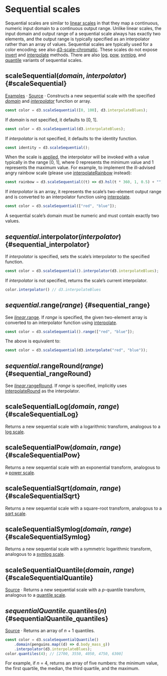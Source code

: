 # Sequential scales

Sequential scales are similar to [linear scales](./linear.md) in that they map a continuous, numeric input domain to a continuous output range. Unlike linear scales, the input domain and output range of a sequential scale always has exactly two elements, and the output range is typically specified as an interpolator rather than an array of values. Sequential scales are typically used for a color encoding; see also [d3-scale-chromatic](../d3-scale-chromatic.md). These scales do not expose [invert](./linear.md#linear_invert) and [interpolate](./linear.md#linear_interpolate) methods. There are also [log](#scaleSequentialLog), [pow](#scaleSequentialPow), [symlog](#scaleSequentialSymlog), and [quantile](#scaleSequentialQuantile) variants of sequential scales.

## scaleSequential(*domain*, *interpolator*) {#scaleSequential}

[Examples](https://observablehq.com/@d3/sequential-scales) · [Source](https://github.com/d3/d3-scale/blob/main/src/sequential.js) · Constructs a new sequential scale with the specified [*domain*](#sequential_domain) and [*interpolator*](#sequential_interpolator) function or array.

```js
const color = d3.scaleSequential([0, 100], d3.interpolateBlues);
```

If *domain* is not specified, it defaults to [0, 1].

```js
const color = d3.scaleSequential(d3.interpolateBlues);
```

If *interpolator* is not specified, it defaults to the identity function.

```js
const identity = d3.scaleSequential();
```

When the scale is [applied](#_sequential), the interpolator will be invoked with a value typically in the range [0, 1], where 0 represents the minimum value and 1 represents the maximum value. For example, to implement the ill-advised angry rainbow scale (please use [interpolateRainbow](../d3-scale-chromatic/cyclical.md#interpolateRainbow) instead):

```js
const rainbow = d3.scaleSequential((t) => d3.hsl(t * 360, 1, 0.5) + "");
```

If *interpolator* is an array, it represents the scale’s two-element output range and is converted to an interpolator function using [interpolate](../d3-interpolate/value.md#interpolate).

```js
const color = d3.scaleSequential(["red", "blue"]);
```

A sequential scale’s domain must be numeric and must contain exactly two values.

## *sequential*.interpolator(*interpolator*) {#sequential_interpolator}

If *interpolator* is specified, sets the scale’s interpolator to the specified function.

```js
const color = d3.scaleSequential().interpolator(d3.interpolateBlues);
```

If *interpolator* is not specified, returns the scale’s current interpolator.

```js
color.interpolator() // d3.interpolateBlues
```

## *sequential*.range(*range*) {#sequential_range}

See [*linear*.range](./linear.md#linear_range). If *range* is specified, the given two-element array is converted to an interpolator function using [interpolate](../d3-interpolate/value.md#interpolate).

```js
const color = d3.scaleSequential().range(["red", "blue"]);
```

The above is equivalent to:

```js
const color = d3.scaleSequential(d3.interpolate("red", "blue"));
```

## *sequential*.rangeRound(*range*) {#sequential_rangeRound}

See [*linear*.rangeRound](./linear.md#linear_rangeRound). If *range* is specified, implicitly uses [interpolateRound](../d3-interpolate/value.md#interpolateRound) as the interpolator.

## scaleSequentialLog(*domain*, *range*) {#scaleSequentialLog}

Returns a new sequential scale with a logarithmic transform, analogous to a [log scale](./log.md).

## scaleSequentialPow(*domain*, *range*) {#scaleSequentialPow}

Returns a new sequential scale with an exponential transform, analogous to a [power scale](./pow.md).

## scaleSequentialSqrt(*domain*, *range*) {#scaleSequentialSqrt}

Returns a new sequential scale with a square-root transform, analogous to a [sqrt scale](./pow.md#scaleSqrt).

## scaleSequentialSymlog(*domain*, *range*) {#scaleSequentialSymlog}

Returns a new sequential scale with a symmetric logarithmic transform, analogous to a [symlog scale](./symlog.md).

## scaleSequentialQuantile(*domain*, *range*) {#scaleSequentialQuantile}

[Source](https://github.com/d3/d3-scale/blob/main/src/sequentialQuantile.js) · Returns a new sequential scale with a *p*-quantile transform, analogous to a [quantile scale](./quantile.md).

## *sequentialQuantile*.quantiles(*n*) {#sequentialQuantile_quantiles}

[Source](https://github.com/d3/d3-scale/blob/main/src/sequentialQuantile.js) · Returns an array of *n* + 1 quantiles.

```js
const color = d3.scaleSequentialQuantile()
    .domain(penguins.map((d) => d.body_mass_g))
    .interpolator(d3.interpolateBlues);
color.quantiles(4); // [2700, 3550, 4050, 4750, 6300]
```

For example, if *n* = 4, returns an array of five numbers: the minimum value, the first quartile, the median, the third quartile, and the maximum.
